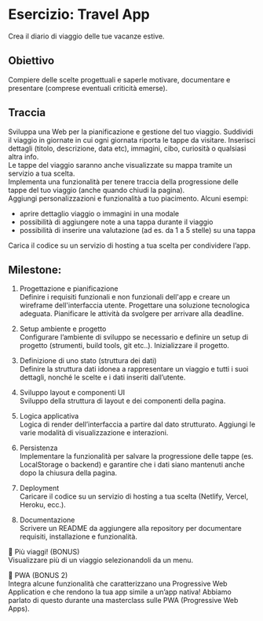 Esercizio: Travel App
===
Crea il diario di viaggio delle tue vacanze estive.

## Obiettivo
Compiere delle scelte progettuali e saperle motivare, documentare e presentare (comprese eventuali criticità emerse).

## Traccia
Sviluppa una Web per la pianificazione e gestione del tuo viaggio. Suddividi il viaggio in giornate in cui ogni giornata riporta le tappe da visitare. Inserisci dettagli (titolo, descrizione, data etc), immagini, cibo, curiosità o qualsiasi altra info.  
Le tappe del viaggio saranno anche visualizzate su mappa tramite un servizio a tua scelta.  
Implementa una funzionalità per tenere traccia della progressione delle tappe del tuo viaggio (anche quando chiudi la pagina).  
Aggiungi personalizzazioni e funzionalità a tuo piacimento. Alcuni esempi:

- aprire dettaglio viaggio o immagini in una modale
- possibilità di aggiungere note a una tappa durante il viaggio
- possibilità di inserire una valutazione (ad es. da 1 a 5 stelle) su una tappa

Carica il codice su un servizio di hosting a tua scelta per condividere l’app.

## Milestone:
1. Progettazione e pianificazione  
Definire i requisiti funzionali e non funzionali dell'app e creare un wireframe dell'interfaccia utente. Progettare una soluzione tecnologica adeguata. Pianificare le attività da svolgere per arrivare alla deadline.

2. Setup ambiente e progetto  
Configurare l’ambiente di sviluppo se necessario e definire un setup di progetto (strumenti, build tools, git etc..). Inizializzare il progetto.

3. Definizione di uno stato (struttura dei dati)  
Definire la struttura dati idonea a rappresentare un viaggio e tutti i suoi dettagli, nonché le scelte e i dati inseriti dall’utente.

4. Sviluppo layout e componenti UI  
Sviluppo della struttura di layout e dei componenti della pagina.

5. Logica applicativa  
Logica di render dell’interfaccia a partire dal dato strutturato. Aggiungi le varie modalità di visualizzazione e interazioni.

6. Persistenza  
Implementare la funzionalità per salvare la progressione delle tappe (es. LocalStorage o backend) e garantire che i dati siano mantenuti anche dopo la chiusura della pagina.

7. Deployment  
Caricare il codice su un servizio di hosting a tua scelta (Netlify, Vercel, Heroku, ecc.).

8. Documentazione  
Scrivere un README da aggiungere alla repository per documentare requisiti, installazione e funzionalità. 

🌟 Più viaggi! (BONUS)  
Visualizzare più di un viaggio selezionandoli da un menu.  

🌟 PWA (BONUS 2)  
Integra alcune funzionalità che caratterizzano una Progressive Web Application e che rendono la tua app simile a un’app nativa! Abbiamo parlato di questo durante una masterclass sulle PWA (Progressive Web Apps).
